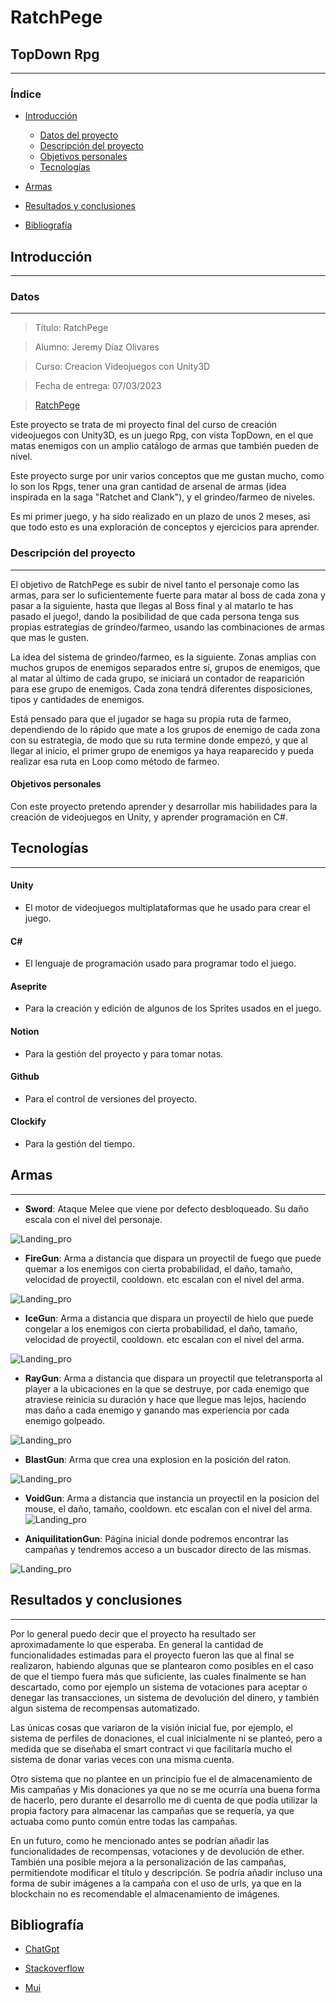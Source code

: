 # RatchPege

## TopDown Rpg

<!-- ![logo](./src/assets/Gilwing1.png) -->

---

### Índice

- [Introducción](#introducción)

  - [Datos del proyecto](#datos)
  - [Descripción del proyecto](#descripción-del-proyecto)
  - [Objetivos personales](#Objetivos-personales)
  - [Tecnologías](#tecnologías)
  
- [Armas](#Armas)

- [Resultados y conclusiones](#resultados-y-conclusiones)

- [Bibliografía](#bibliografía)


## Introducción

---

### Datos

---
> Título: RatchPege

> Alumno: Jeremy Díaz Olivares

> Curso: Creacion Videojuegos con Unity3D

> Fecha de entrega: 07/03/2023

> [RatchPege](https://gilwing.ddns.net)

Este proyecto se trata de mi proyecto final del curso de creación videojuegos con Unity3D, es un juego Rpg, con vista TopDown, en el que matas enemigos con un amplio catálogo de armas que también pueden de nivel.

Este proyecto surge por unir varios conceptos que me gustan mucho, como lo son los Rpgs, tener una gran cantidad de arsenal de armas (idea inspirada en la saga "Ratchet and Clank"), y el grindeo/farmeo de niveles.

Es mi primer juego, y ha sido realizado en un plazo de unos 2 meses, asi que todo esto es una exploración de conceptos y ejercicios para aprender.


### Descripción del proyecto

---

El objetivo de RatchPege es subir de nivel tanto el personaje como las armas, para ser lo suficientemente fuerte para matar al boss de cada zona y pasar a la siguiente, hasta que llegas al Boss final y al matarlo te has pasado el juego!, dando la posibilidad de que cada persona tenga sus propias estrategias de grindeo/farmeo, usando las combinaciones de armas que mas le gusten.

La idea del sistema de grindeo/farmeo, es la siguiente. Zonas amplias con muchos grupos de enemigos separados entre sí, grupos de enemigos, que al matar al último de cada grupo, se iniciará un contador de reaparición para ese grupo de enemigos. Cada zona tendrá diferentes disposiciones, tipos y cantidades de enemigos. 

Está pensado para que el jugador se haga su propia ruta de farmeo, dependiendo de lo rápido que mate a los grupos de enemigo de cada zona con su estrategia, de modo que su ruta termine donde empezó, y que al llegar al inicio, el primer grupo de enemigos ya haya reaparecido y pueda realizar esa ruta en Loop como método de farmeo.


#### Objetivos personales

Con este proyecto pretendo aprender y desarrollar mis habilidades para la creación de videojuegos en Unity, y aprender programación en C#.

## Tecnologías

---

#### Unity

- El motor de videojuegos multiplataformas que he usado para crear el juego.

#### C#

- El lenguaje de programación usado para programar todo el juego.

#### Aseprite

- Para la creación y edición de algunos de los Sprites usados en el juego.

#### Notion

- Para la gestión del proyecto y para tomar notas.

#### Github

- Para el control de versiones del proyecto.

#### Clockify

- Para la gestión del tiempo.


## Armas

---

- **Sword**: Ataque Melee que viene por defecto desbloqueado. Su daño escala con el nivel del personaje.

![Landing_pro](./png/void.png)

- **FireGun**: Arma a distancia que dispara un proyectil de fuego que puede quemar a los enemigos con cierta probabilidad, el daño, tamaño, velocidad de proyectil, cooldown. etc escalan con el nivel del arma. 

![Landing_pro](./png/void.png)

- **IceGun**: Arma a distancia que dispara un proyectil de hielo que puede congelar a los enemigos con cierta probabilidad, el daño, tamaño, velocidad de proyectil, cooldown. etc escalan con el nivel del arma. 

![Landing_pro](./png/void.png)

- **RayGun**: Arma a distancia que dispara un proyectil que teletransporta al player a la ubicaciones en la que se destruye, por cada enemigo que atraviese reinicia su duración y hace que llegue mas lejos, haciendo mas daño a cada enemigo y ganando mas experiencia por cada enemigo golpeado.

![Landing_pro](./png/void.png)

- **BlastGun**: Arma que crea una explosion en la posición del raton.


![Landing_pro](./png/void.png)

- **VoidGun**: Arma a distancia que instancia un proyectil en la posicion del mouse, el daño, tamaño, cooldown. etc escalan con el nivel del arma. 
![Landing_pro](./png/void.png)

- **AniquilitationGun**: Página inicial donde podremos encontrar las campañas y tendremos acceso a un buscador directo de las mismas.

![Landing_pro](./png/void.png)




## Resultados y conclusiones

---

Por lo general puedo decir que el proyecto ha resultado ser aproximadamente lo que esperaba. En general la cantidad de funcionalidades estimadas para el proyecto fueron las que al final se realizaron, habiendo algunas que se plantearon como posibles en el caso de que el tiempo fuera más que suficiente, las cuales finalmente se han descartado, como por ejemplo un sistema de votaciones para aceptar o denegar las transacciones, un sistema de devolución del dinero, y también algun sistema de recompensas automatizado.

Las únicas cosas que variaron de la visión inicial fue, por ejemplo, el sistema de perfiles de donaciones, el cual inicialmente ni se planteó, pero a medida que se diseñaba el smart contract vi que facilitaría mucho el sistema de donar varias veces con una misma cuenta.

Otro sistema que no plantee en un principio fue el de almacenamiento de Mis campañas y Mis donaciones ya que no se me ocurría una buena forma de hacerlo, pero durante el desarrollo me di cuenta de que podía utilizar la propia factory para almacenar las campañas que se requería, ya que actuaba como punto común entre todas las campañas.

En un futuro, como he mencionado antes se podrían añadir las funcionalidades de recompensas, votaciones y de devolución de ether. También una posible mejora a la personalización de las campañas, permitiendote modificar el título y descripción. Se podría añadir incluso una forma de subir imágenes a la campaña con el uso de urls, ya que en la blockchain no es recomendable el almacenamiento de imágenes.

## Bibliografía

- [ChatGpt](https://chat.openai.com/chat)

- [Stackoverflow](https://stackoverflow.co/)

- [Mui](https://mui.com/)
  
